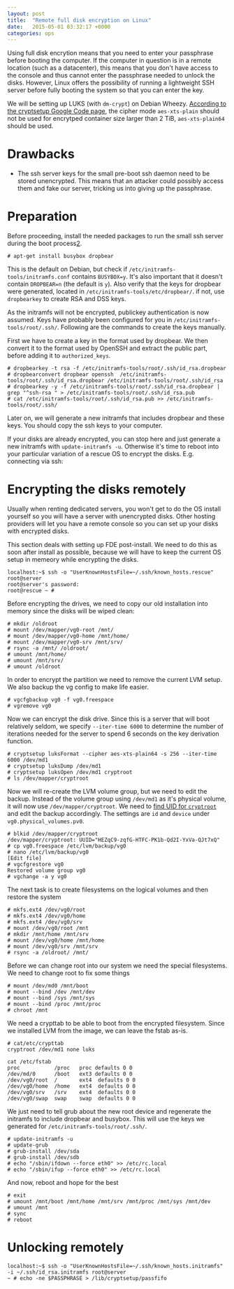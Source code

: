 ```yaml
---
layout: post
title:  "Remote full disk encryption on Linux"
date:   2015-05-01 03:32:17 +0000
categories: ops
---
```


Using full disk encrytion means that you need to enter your passphrase
before booting the computer. If the computer in question is in a
remote location (such as a datacenter), this means that you don't have
access to the console and thus cannot enter the passphrase needed to
unlock the disks. However, Linux offers the possibility of running a
lightweight SSH server before fully booting the system so that you can
enter the key.

We will be setting up LUKS (with `dm-crypt`) on Debian
Wheezy. [According to the cryptsetup Google Code page][0], the cipher
mode `aes-xts-plain` should not be used for encrytped container size
larger than 2 TiB, `aes-xts-plain64` should be used.

# Drawbacks

* The ssh server keys for the small pre-boot ssh daemon need to be
  stored unencrypted. This means that an attacker could possibly
  access them and fake our server, tricking us into giving up the
  passphrase.

# Preparation

Before proceeding, install the needed packages to run the small ssh
server during the boot process[2].

    # apt-get install busybox dropbear

This is the default on Debian, but check if
`/etc/initramfs-tools/initramfs.conf` contains `BUSYBOX=y`. It's also
important that it doesn't contain `DROPBEAR=n` (the default is
`y`). Also verify that the keys for dropbear were generated, located
in `/etc/initramfs-tools/etc/dropbear/`. if not, use `dropbearkey` to
create RSA and DSS keys.

As the initramfs will not be encrypted, publickey authentication is
now assumed. Keys have probably been configured for you in
`/etc/initramfs-tools/root/.ssh/`. Following are the commands to
create the keys manually.

First we have to create a key in the format used by dropbear. We then
convert it to the format used by OpenSSH and extract the public part,
before adding it to `authorized_keys`.

    # dropbearkey -t rsa -f /etc/initramfs-tools/root/.ssh/id_rsa.dropbear
    # dropbearconvert dropbear openssh  /etc/initramfs-tools/root/.ssh/id_rsa.dropbear /etc/initramfs-tools/root/.ssh/id_rsa
    # dropbearkey -y -f /etc/initramfs-tools/root/.ssh/id_rsa.dropbear |  grep "^ssh-rsa " > /etc/initramfs-tools/root/.ssh/id_rsa.pub
    # cat /etc/initramfs-tools/root/.ssh/id_rsa.pub >> /etc/initramfs-tools/root/.ssh/

Later on, we will generate a new initramfs that includes dropbear and
these keys. You should copy the ssh keys to your computer.

If your disks are already encrypted, you can stop here and just
generate a new initramfs with `update-initramfs -u`. Otherwise it's
time to reboot into your particular variation of a rescue
OS to encrypt the disks. E.g. connecting via ssh:

# Encrypting the disks remotely

Usually when renting dedicated servers, you won't get to do the OS
install yourself so you will have a server with unencrypted
disks. Other hosting providers will let you have a remote console so
you can set up your disks with encrypted disks.

This section deals with setting up FDE post-install. We need to do
this as soon after install as possible, because we will have to keep
the current OS setup in memeory while encrypting the disks.

    localhost:~$ ssh -o "UserKnownHostsFile=~/.ssh/known_hosts.rescue" root@server
    root@server's password:
    root@rescue ~ #

Before encrypting the drives, we need to copy our old installation
into memory since the disks will be wiped clean:

    # mkdir /oldroot
    # mount /dev/mapper/vg0-root /mnt/
    # mount /dev/mapper/vg0-home /mnt/home/
    # mount /dev/mapper/vg0-srv /mnt/srv/
    # rsync -a /mnt/ /oldroot/
    # umount /mnt/home/
    # umount /mnt/srv/
    # umount /oldroot

In order to encrypt the partition we need to remove the current LVM
setup. We also backup the vg config to make life easier.

    # vgcfgbackup vg0 -f vg0.freespace
    # vgremove vg0

Now we can encrypt the disk drive. Since this is a server that will
boot relatively seldom, we specify `--iter-time 6000` to determine the
number of iterations needed for the server to spend 6 seconds on the
key derivation function.

    # cryptsetup luksFormat --cipher aes-xts-plain64 -s 256 --iter-time 6000 /dev/md1
    # cryptsetup luksDump /dev/md1
    # cryptsetup luksOpen /dev/md1 cryptroot
    # ls /dev/mapper/cryptroot

Now we will re-create the LVM volume group, but we need to edit the
backup. Instead of the volume group using `/dev/md1` as it's physical
volume, it will now use `/dev/mapper/cryptroot`. We need to
[find UID for `cryptroot`][1] and edit the backup accordingly. The
settings are `id` and `device` under `vg0.physical_volumes.pv0`.

    # blkid /dev/mapper/cryptroot
    /dev/mapper/cryptroot: UUID="HEZqC9-zqfG-HTFC-PK1b-Qd2I-YxVa-QJt7xQ"
    # cp vg0.freespace /etc/lvm/backup/vg0
    # nano /etc/lvm/backup/vg0
    [Edit file]
    # vgcfgrestore vg0
    Restored volume group vg0
    # vgchange -a y vg0

The next task is to create filesystems on the logical volumes and then restore the system

    # mkfs.ext4 /dev/vg0/root
    # mkfs.ext4 /dev/vg0/home
    # mkfs.ext4 /dev/vg0/srv
    # mount /dev/vg0/root /mnt
    # mkdir /mnt/home /mnt/srv
    # mount /dev/vg0/home /mnt/home
    # mount /dev/vg0/srv /mnt/srv
    # rsync -a /oldroot/ /mnt/

Before we can change root into our system we need the special filesystems. We need to change root to fix some things

    # mount /dev/md0 /mnt/boot
    # mount --bind /dev /mnt/dev
    # mount --bind /sys /mnt/sys
    # mount --bind /proc /mnt/proc
    # chroot /mnt

We need a crypttab to be able to boot from the encrypted filesystem. Since we installed LVM from the image, we can leave the fstab as-is.

    # cat/etc/crypttab
    cryptroot /dev/md1 none luks

    cat /etc/fstab
    proc           /proc   proc defaults 0 0
    /dev/md/0      /boot   ext3 defaults 0 0
    /dev/vg0/root  /       ext4  defaults 0 0
    /dev/vg0/home  /home   ext4  defaults 0 0
    /dev/vg0/srv   /srv    ext4  defaults 0 0
    /dev/vg0/swap  swap    swap  defaults 0 0

We just need to tell grub about the new root device
and regenerate the initramfs to include dropbear and busybox. This
will use the keys we generated for `/etc/initramfs-tools/root/.ssh/`.

    # update-initramfs -u
    # update-grub
    # grub-install /dev/sda
    # grub-install /dev/sdb
    # echo "/sbin/ifdown --force eth0" >> /etc/rc.local
    # echo "/sbin/ifup --force eth0" >> /etc/rc.local


And now, reboot and hope for the best

    # exit
    # umount /mnt/boot /mnt/home /mnt/srv /mnt/proc /mnt/sys /mnt/dev
    # umount /mnt
    # sync
    # reboot

# Unlocking remotely

    localhost:~$ ssh -o "UserKnownHostsFile=~/.ssh/known_hosts.initramfs" -i ~/.ssh/id_rsa.initramfs root@server
    ~ # echo -ne $PASSPHRASE > /lib/cryptsetup/passfifo


[0]: https://code.google.com/p/cryptsetup/wiki/FrequentlyAskedQuestions
[1]: https://unix.stackexchange.com/questions/107810/why-my-encrypted-lvm-volume-luks-device-wont-mount-at-boot-time
[2]: https://unix.stackexchange.com/questions/5017/ssh-to-decrypt-encrypted-lvm-during-headless-server-boot
